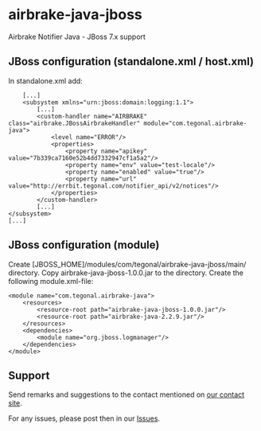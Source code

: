 airbrake-java-jboss
===================

Airbrake Notifier Java - JBoss 7.x support

JBoss configuration (standalone.xml / host.xml)
-----------------------------------------------

In standalone.xml add:

        [...]
        <subsystem xmlns="urn:jboss:domain:logging:1.1">
            [...]
            <custom-handler name="AIRBRAKE" class="airbrake.JBossAirbrakeHandler" module="com.tegonal.airbrake-java">
                <level name="ERROR"/>
                <properties>
                    <property name="apikey" value="7b339ca7160e52b4dd7332947cf1a5a2"/>
                    <property name="env" value="test-locale"/>
                    <property name="enabled" value="true"/>
                    <property name="url" value="http://errbit.tegonal.com/notifier_api/v2/notices"/>
                </properties>
            </custom-handler>
            [...]
	</subsystem>
	[...]

JBoss configuration (module)
----------------------------

Create [JBOSS_HOME]/modules/com/tegonal/airbrake-java-jboss/main/ directory. Copy airbrake-java-jboss-1.0.0.jar to the directory.
Create the following module.xml-file:

	<module name="com.tegonal.airbrake-java">
		<resources>
			<resource-root path="airbrake-java-jboss-1.0.0.jar"/>
			<resource-root path="airbrake-java-2.2.9.jar"/>
		</resources>
		<dependencies>
			<module name="org.jboss.logmanager"/>
		</dependencies>
	</module>

Support
-------

Send remarks and suggestions to the contact mentioned on [our contact site](http://www.tegonal.com/kontaktformular/).

For any issues, please post then in our [Issues](https://github.com/tegonal/airbrake-java-jboss/issues).
